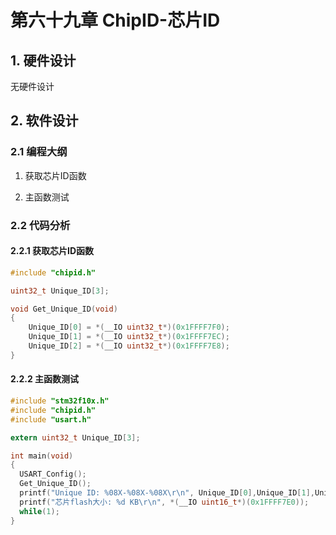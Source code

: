 # 第六十九章 ChipID-芯片ID

## 1. 硬件设计

无硬件设计

## 2. 软件设计

### 2.1 编程大纲

1. 获取芯片ID函数

2. 主函数测试

### 2.2 代码分析

#### 2.2.1 获取芯片ID函数

```c
#include "chipid.h"

uint32_t Unique_ID[3];

void Get_Unique_ID(void)
{
    Unique_ID[0] = *(__IO uint32_t*)(0x1FFFF7F0);
    Unique_ID[1] = *(__IO uint32_t*)(0x1FFFF7EC);
    Unique_ID[2] = *(__IO uint32_t*)(0x1FFFF7E8);
}
```

#### 2.2.2 主函数测试

```c
#include "stm32f10x.h"
#include "chipid.h"
#include "usart.h"

extern uint32_t Unique_ID[3];

int main(void)
{
  USART_Config();
  Get_Unique_ID();
  printf("Unique ID: %08X-%08X-%08X\r\n", Unique_ID[0],Unique_ID[1],Unique_ID[2]);
  printf("芯片flash大小: %d KB\r\n", *(__IO uint16_t*)(0x1FFFF7E0));
  while(1);
}

```
